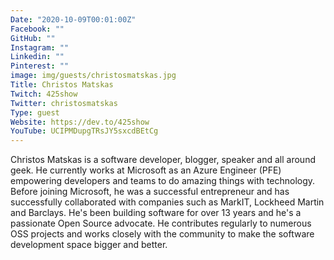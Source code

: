```yaml
---
Date: "2020-10-09T00:01:00Z"
Facebook: ""
GitHub: ""
Instagram: ""
Linkedin: ""
Pinterest: ""
image: img/guests/christosmatskas.jpg
Title: Christos Matskas
Twitch: 425show
Twitter: christosmatskas
Type: guest
Website: https://dev.to/425show
YouTube: UCIPMDupgTRsJY5sxcdBEtCg
---
```

Christos Matskas is a software developer, blogger, speaker and all around geek. He currently works at Microsoft as an Azure Engineer (PFE) empowering developers and teams to do amazing things with technology. Before joining Microsoft, he was a successful entrepreneur and has successfully collaborated with companies such as MarkIT, Lockheed Martin and Barclays. He's been building software for over 13 years and he's a passionate Open Source advocate. He contributes regularly to numerous OSS projects and works closely with the community to make the software development space bigger and better.